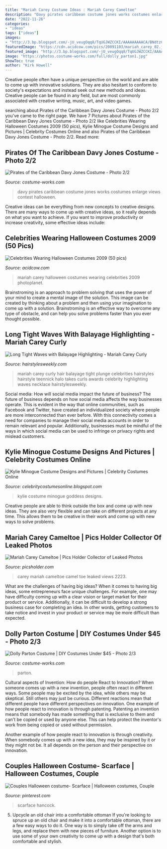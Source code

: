 ```yaml
---
title: "Mariah Carey Costume Ideas : Mariah Carey Cameltoe"
description: "Davy pirates caribbean costume jones works costumes enlarge views contest halloween"
date: "2022-11-26"
categories:
- "ideas"
tags: ["ideas"]
images:
- "http://3.bp.blogspot.com/-jU_veugOqq8/TqUGJWZCCKI/AAAAAAAAACA/BNdtzCYCQ9I/s1600/Kylie%2BMinogue%2BCostume%2BDesigns%2Band%2BPictures%2B03.jpg"
featuredImage: "https://cdn.acidcow.com/pics/20091103/mariah_carey_02.jpg"
featured_image: "http://3.bp.blogspot.com/-jU_veugOqq8/TqUGJWZCCKI/AAAAAAAAACA/BNdtzCYCQ9I/s1600/Kylie%2BMinogue%2BCostume%2BDesigns%2Band%2BPictures%2B03.jpg"
image: "https://photos.costume-works.com/full/dolly_parton1.jpg"
ShowToc: true
author: "Kirk Howell"
---
```



Creative people often have a unique perspective on the world and are able to come up with innovative solutions. They are also hesitant to conform to society's expectations and instead seek out new methods and ideas. Creative people can be found in any field, but are most commonly associated with creative writing, music, art, and video games.

	

		
searching about Pirates of the Caribbean Davy Jones Costume - Photo 2/2 you've came to the right page. We have 7 Pictures about Pirates of the Caribbean Davy Jones Costume - Photo 2/2 like Celebrities Wearing Halloween Costumes 2009 (50 pics), Kylie Minogue Costume Designs and Pictures | Celebrity Costumes Online and also Pirates of the Caribbean Davy Jones Costume - Photo 2/2. Read more:
		
    
## Pirates Of The Caribbean Davy Jones Costume - Photo 2/2

<img loading=lazy src="https://photos.costume-works.com/full/pirates_of_the_caribbean_davy_jones5.jpg" onerror="this.onerror=null;this.src='https://tse2.mm.bing.net/th?id=OIP.5MwRI_8qlicFiGf33isLoAHaKT&amp;pid=15.1';" alt="Pirates of the Caribbean Davy Jones Costume - Photo 2/2">

_Source: costume-works.com_

>davy pirates caribbean costume jones works costumes enlarge views contest halloween. 

	

Creative ideas can be everything from new concepts to creative designs. There are many ways to come up with creative ideas, so it really depends on what you want to achieve. If you want to improve productivity or increase creativity, some effective ideas include:

    
## Celebrities Wearing Halloween Costumes 2009 (50 Pics)

<img loading=lazy src="https://cdn.acidcow.com/pics/20091103/mariah_carey_02.jpg" onerror="this.onerror=null;this.src='https://tse4.mm.bing.net/th?id=OIP.cnf6Yu6secYmGA_HaBcVJQHaKM&amp;pid=15.1';" alt="Celebrities Wearing Halloween Costumes 2009 (50 pics)">

_Source: acidcow.com_

>mariah carey halloween costumes wearing celebrities 2009 photoplanet. 

	

Brainstroming is an approach to problem solving that uses the power of your mind to create a mental image of the solution. This image can be created by thinking about a problem and then using your imagination to come up with a solution. Brainstroming is an effective way to overcome any type of obstacle, and can help you solve problems faster than you ever thought possible.

    
## Long Tight Waves With Balayage Highlighting - Mariah Carey Curly

<img loading=lazy src="https://hairstylesweekly.com/images/2013/09/Mariah-Carey.jpg" onerror="this.onerror=null;this.src='https://tse2.mm.bing.net/th?id=OIP.RlcaBMl6njHtnQzyWTHlwgHaK7&amp;pid=15.1';" alt="Long Tight Waves with Balayage Highlighting - Mariah Carey Curly">

_Source: hairstylesweekly.com_

>mariah carey curly hair balayage tight plunge celebrities hairstyles hairstyle teennick halo takes curls awards celebrity highlighting waves necklace hairstylesweekly. 

	

Social media: How will social media impact the future of business?
The future of business depends on how social media affects the way businesses operate. This is evident in the way that online communities, such as Facebook and Twitter, have created an individualized society where people are more interconnected than ever before. With this connectivity comes a need for companies to manage their social media accounts in order to remain relevant and popular. Additionally, businesses must be mindful of the ways in which social media can be used to infringe on privacy rights and mislead customers.

    
## Kylie Minogue Costume Designs And Pictures | Celebrity Costumes Online

<img loading=lazy src="http://3.bp.blogspot.com/-jU_veugOqq8/TqUGJWZCCKI/AAAAAAAAACA/BNdtzCYCQ9I/s1600/Kylie%2BMinogue%2BCostume%2BDesigns%2Band%2BPictures%2B03.jpg" onerror="this.onerror=null;this.src='https://tse2.mm.bing.net/th?id=OIP.4LfOjyRssFC7jckJQA6_iQHaJ3&amp;pid=15.1';" alt="Kylie Minogue Costume Designs and Pictures | Celebrity Costumes Online">

_Source: celebritycostumesonline.blogspot.com_

>kylie costume minogue goddess designs. 

	

Creative people are able to think outside the box and come up with new ideas. They are also very flexible and can take on different projects at any time. This allows them to be creative in their work and come up with new ways to solve problems.

    
## Mariah Carey Cameltoe | Pics Holder Collector Of Leaked Photos

<img loading=lazy src="https://picsholder.com/wp-content/uploads/2019/07/mariah-carey-cameltoe-02.png" onerror="this.onerror=null;this.src='https://tse4.mm.bing.net/th?id=OIP.JH0JAc8WRfVwPZl11Iz69gHaKs&amp;pid=15.1';" alt="Mariah Carey Cameltoe | Pics Holder Collector of Leaked Photos">

_Source: picsholder.com_

>carey mariah cameltoe camel toe leaked views 2223. 

	

What are the challenges of having big ideas?
When it comes to having big ideas, some entrepreneurs face unique challenges. For example, one may have difficulty coming up with a clear vision or target market for their product or service. Additionally, it can be difficult to develop a strong business case for completing an idea. In other words, getting customers to take notice and invest in your product or service may be more difficult than expected.

    
## Dolly Parton Costume | DIY Costumes Under $45 - Photo 2/3

<img loading=lazy src="https://photos.costume-works.com/full/dolly_parton1.jpg" onerror="this.onerror=null;this.src='https://tse3.mm.bing.net/th?id=OIP.u3alNB-B3kusnCfhmLE6kwHaJ3&amp;pid=15.1';" alt="Dolly Parton Costume | DIY Costumes Under $45 - Photo 2/3">

_Source: costume-works.com_

>parton. 

	

Cultural aspects of Invention: How do people React to Innovation?
When someone comes up with a new invention, people often react in different ways. Some people may be excited by the idea, while others may be skeptical. Still others may just be curious. Different reactions mean that different people have different perspectives on innovation. 
One example of how people react to innovation is through patenting. Patenting an invention means that somebody has made something that is exclusive to them and can't be copied or used by anyone else. This can help protect the inventor's work from being copied or used without permission. 

Another example of how people react to innovation is through creativity. When somebody comes up with a new idea, they may be inspired by it or they might not be. It all depends on the person and their perspective on innovation.

    
## Couples Halloween Costume- Scarface | Halloween Costumes, Couple

<img loading=lazy src="https://i.pinimg.com/736x/04/a1/17/04a117d267d60a26d8eab6b8622a1095.jpg" onerror="this.onerror=null;this.src='https://tse3.mm.bing.net/th?id=OIP.cyUh5uE0ROzrrXf5tf2a_wAAAA&amp;pid=15.1';" alt="Couples Halloween costume- Scarface | Halloween costumes, Couple">

_Source: pinterest.com_

>scarface hancock. 

	

5. Upcycle an old chair into a comfortable ottoman
If you're looking to spruce up an old chair and make it into a comfortable ottoman, there are a few easy ways to do it. One way is to simply take off the arms and legs, and replace them with new pieces of furniture. Another option is to use some of your own creativity to come up with a design that's both comfortable and stylish.

